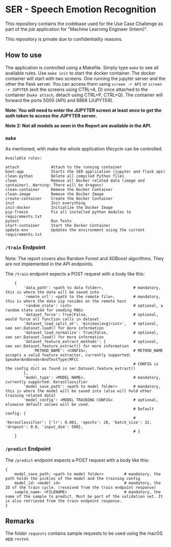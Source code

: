 # SER - Speech Emotion Recognition

This repository contains the codebase used for the Use Case Challenge as part of the job application for "Machine Learning Engineer (Intern)".

This repository is private due to confidentiality reasons. 

## How to use

The application is controlled using a Makefile. Simply type `make` to see all available rules. Use `make init` to start the docker container.
The docker container will start with two screens. One running the jupyter server and the other the flask server. You can access them using `screen -r API` or `screen -r JUPYTER` (exit the screens using CTRL+A, D) once attached to the container (`make attach`, detach using CTRL+P, CTRL+Q). The container will forward the ports 5000 (API) and 8888 (JUPYTER).

**Note: You will need to enter the JUPYTER screen at least once to get the auth token to access the JUPYTER server.**

**Note 2: Not all models as seen in the Report are available in the API.**

### `make`

As mentioned, with make the whole application lifecycle can be controlled.
```
Available rules:

attach              Attach to the running container 
boot-app            Starts the SER application (jupyter and flask api) 
clean-python        Delete all compiled Python files 
clean               Remove all Docker related data (image and container). Warning: There will be dragons! 
clean-container     Remove the Docker Container 
clean-image         Remove the Docker Image 
create-container    Create the Docker Container 
init                Init everything 
init-docker         Initialize the Docker Image 
pip-freeze          Fix all installed python modules to requirements.txt 
pytest              Run Tests 
start-container     Start the Docker Container 
update-env          Updates the environment using the current requirements.txt 
```

### `/train` Endpoint

Note: The report covers also Random Forest and XGBoost algorithms. They are not implemented in the API endpoints.

The `/train` endpoint expects a POST request with a body like this:

```
    {
        'data_path': <path to data folder>,             # mandatory, this is where the data will be saved into
        'remote_url': <path to the remote file>,        # mandatory, this is where the data zip resides on the remote host
        'random_state': <int>                           # optional, a random state used for seeding RNGs                         
        'dataset_force': True|False,                    # optional, would force all function calls in dataset
        'dataset_load_split_at': 'min|max|avg|<int>',   # optional, see ser.Dataset.load() for more information
        'dataset_load_normalize': True|False,           # optional, see ser.Dataset.load() for more information
        'dataset_feature_extract_methods': {            # optional, see ser.Dataset.feature_extract() for more information
            'METHOD_NAME': <CONFIG>,                    # METHOD_NAME accepts a valid feature extractor, currently supported: SpeakerAndGenderAndTextType|MFCC
            ...                                         # CONFIG is the config dict as found in ser.Dataset.feature_extract()
        },
        'model_type': <MODEL NAME>,                     # mandatory, currently supported: KerasClassifier
        'model_save_path': <path to model folder>       # mandatory, this is where the model will be saved into (also will hold other training related data)
        'model_config': <MODEL TRAINING CONFIG>         # optional, elsewise default values will be used.
                                                        # Default config: {
                                                        #   'KerasClassifier': {'lr': 0.001, 'epochs': 20, 'batch_size': 32, 'dropout': 0.0, 'input_dim': 500},
                                                        # }
    }
```

### `/predict` Endpoint

The `/predict` endpoint expects a POST request with a body like this:

```
{
    model_save_path: <path to model folder>         # mandatory, the path holds the pickles of the model and the training config
    model_id: <model id>                            # mandatory, the ID of the train cycle. (received from the train endpoint response)
    sample_name: <FILENAME>                         # mandatory, the name of the sample to predict. Must be part of the validation set. It is also retrieved from the train endpoint response.
}
```

## Remarks

The folder `requests` contains sample requests to be used using the macOS app `rested`.
